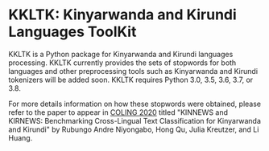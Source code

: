 # KKLTK: Kinyarwanda and Kirundi Languages ToolKit
KKLTK is a Python package for Kinyarwanda and Kirundi languages processing. KKLTK currently provides the sets of stopwords for both languages and other preprocessing tools such as Kinyarwanda and Kirundi tokenizers will be added soon. KKLTK requires Python 3.0, 3.5, 3.6, 3.7, or 3.8.

For more details information on how these stopwords were obtained, please refer to the paper to appear in [COLING 2020](https://coling2020.org/) titled  "KINNEWS and KIRNEWS: Benchmarking Cross-Lingual Text Classification for Kinyarwanda and Kirundi" by Rubungo Andre Niyongabo, Hong Qu, Julia Kreutzer, and Li Huang.
